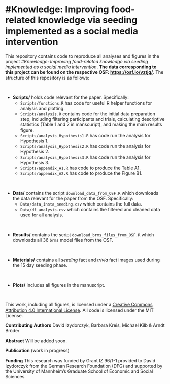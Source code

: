 # \#Knowledge: Improving food-related knowledge via seeding implemented as a social media intervention


This repository contains code to reproduce all analyses and figures in the project *\#Knowledge: Improving food-related knowledge via seeding implemented as a social media intervention*. **The data corresponding to this project can be found on the respective OSF: https://osf.io/vztjq/**. The structure of this repository is as follows:

<br>

- **Scripts/** holds code relevant for the paper. Specifically:
    - `Scripts/functions.R` has code for useful R helper functions for analysis and plotting.
    - `Scripts/analysis.R` contains code for the initial data preparation step, including filtering participants and trials, calculating descriptive statistics (Table 1 and 2 in manscuript), and making the main results figure.
    - `Scripts/analysis_Hypothesis1.R` has code run the analysis for Hypothesis 1.
    - `Scripts/analysis_Hypothesis2.R` has code run the analysis for Hypothesis 2.
    - `Scripts/analysis_Hypothesis3.R` has code run the analysis for Hypothesis 3.
    - `Scripts/appendix_A1.R` has code to produce the Table A1.
    - `Scripts/appendix_A2.R` has code to produce the Figure B1.

<br>

- **Data/** contains the script `download_data_from_OSF.R` which downloads the data relevant for the paper from the OSF. Specifically:
    - `Data/data_insta_seeding.csv` which contains the full data.
    - `Data/df_analysis.csv` which contains the filtered and cleaned data used for all analysis.

<br>
    
- **Results/** contains the script `download_brms_files_from_OSF.R` which downloads all 36 `brms` model files from the OSF.

<br>

- **Materials/** contains all *seeding* fact and *trivia* fact images used during the 15 day seeding phase.

<br>

- **Plots/** includes all figures in the manuscript. 

<br>


This work, including all figures, is licensed under a <a rel="license" href="http://creativecommons.org/licenses/by/4.0/">Creative Commons Attribution 4.0 International License</a>.  All code is licensed under the MIT License.

**Contributing Authors**
David Izydorczyk, Barbara Kreis, Michael Kilb & Arndt Bröder

**Abstract**
Will be added soon.

**Publication**
(work in progress)

**Funding**
This research was funded by Grant IZ 96/1-1 provided to David Izydorczyk from the German Research Foundation (DFG) and supported by the University of Mannheim’s Graduate School of Economic and Social Sciences.



